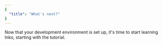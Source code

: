 ```yaml
---
{
  "title": "What's next?"
}
---
```


Now that your development environment is set up, it's time to start learning
Inko, starting with the [](../getting-started/hello-world) tutorial.
